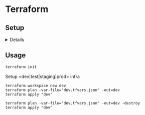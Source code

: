 # Terraform

## Setup

<details>
Install Terraform

```sh
brew tap hashicorp/tap
brew install hashicorp/tap/terraform

# To update to the latest, run
brew upgrade hashicorp/tap/terraform

# Verify the installation
terraform -help

# Enable tab completion
terraform -install-autocomplete
```

Install the Azure CLI tool

```sh
brew update && brew install azure-cli

az login  -u username -p password

az account list --output table

az account set --subscription "Name"
```

</details>


## Usage

```sh
terraform init
```
Setup <dev|test|staging|prod> infra

```
terraform workspace new dev
terraform plan -var-file="dev.tfvars.json" -out=dev
terraform apply "dev"

terraform plan -var-file="dev.tfvars.json" -out=dev -destroy
terraform apply "dev"
```